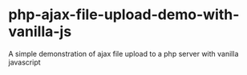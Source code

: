# php-ajax-file-upload-demo-with-vanilla-js
A simple demonstration of ajax file upload to a php server with vanilla javascript
